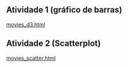 ## Atividade 1 (gráfico de barras)
[movies_d3.html](d3_intro/movies_d3.html)<br>

## Atividade 2 (Scatterplot)
[movies_scatter.html](d3_scale/movies_scatter.html)<br>
